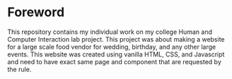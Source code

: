 # Foreword
This repository contains my individual work on my college Human and Computer Interaction lab project. This project was about making a website for a large scale food vendor for wedding, birthday, and any other large events. This website was created using vanilla HTML, CSS, and Javascript and need to have exact same page and component that are requested by the rule.
